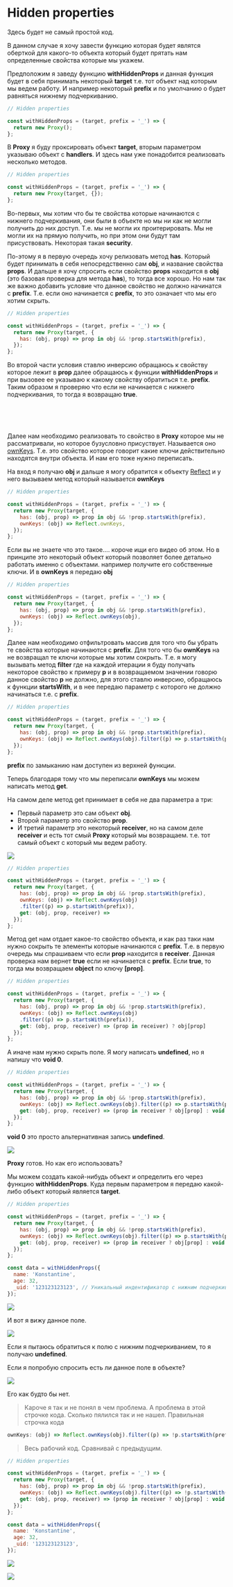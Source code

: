 # Hidden properties

Здесь будет не самый простой код.

В данном случае я хочу завести функцию которая будет являтся оберткой для какого-то объекта который будет прятать нам определенные свойства которые мы укажем.

Предположим я заведу функцию **withHiddenProps** и данная функция будет в себя принимать некоторый **target** т.е. тот объект над которым мы ведем работу. И например некоторый **prefix** и по умолчанию о будет равняться нижнему подчеркиванию.

```js
// Hidden properties

const withHiddenProps = (target, prefix = '_') => {
  return new Proxy();
};
```

В **Proxy** я буду проксировать объект **target**, вторым параметром указываю объект с **handlers**. И здесь нам уже понадобится реализовать несколько методов.

```js
// Hidden properties

const withHiddenProps = (target, prefix = '_') => {
  return new Proxy(target, {});
};
```

Во-первых, мы хотим что бы те свойства которые начинаются с нижнего подчеркивания, они были в объекте но мы ни как не могли получить до них доступ. Т.е. мы не могли их проитерировать. Мы не могли их на прямую получить, но при этом они будут там присуствовать. Некоторая такая **security**.

По-этому я в первую очередь хочу релизовать метод **has**. Который будет принимать в себя непосредственно сам **obj**, и название свойства **props**. И дальше я хочу спросить если свойство **props** находится в **obj** (это базовая проверка для метода **has**), то тогда все хорошо. Но нам так же важно добавить условие что данное свойство не должно начинатся с **prefix**. Т.е. если оно начинается с **prefix**, то это означает что мы его хотим скрыть.

```js
// Hidden properties

const withHiddenProps = (target, prefix = '_') => {
  return new Proxy(target, {
    has: (obj, prop) => prop in obj && !prop.startsWith(prefix),
  });
};
```

Во второй части условия ставлю инверсию обращаюсь к свойству которое лежит в **prop** далее обращаюсь к функции **withHiddenProps** и при вызовее ее указываю к какому свойству обратиться т.е. **prefix**. Таким образом я проверяю что если не начинается с нижнего подчеркивания, то тогда я возвращаю **true**.

<br>
<br>
<br>

Далее нам необходимо реализовать то свойство в **Proxy** которое мы не рассматривали, но которое бузусловно присуствует. Называется оно [ownKeys](https://developer.mozilla.org/ru/docs/Web/JavaScript/Reference/Global_Objects/Proxy). Т.е. это свойство которое говорит какие ключи действительно находятся внутри объекта. И нам его тоже нужно переписать.

На вход я получаю **obj** и дальше я могу обратится к объекту [Reflect](https://developer.mozilla.org/ru/docs/Web/JavaScript/Reference/Global_Objects/Reflect) и у него вызываем метод который называется **ownKeys**

```js
// Hidden properties

const withHiddenProps = (target, prefix = '_') => {
  return new Proxy(target, {
    has: (obj, prop) => prop in obj && !prop.startsWith(prefix),
    ownKeys: (obj) => Reflect.ownKeys,
  });
};
```

Если вы не знаете что это такое.... короче ищи его видео об этом.
Но в принципе это некоторый объект который позволяет более детально работать именно с объектами. например получите его собственные ключи. И в **ownKeys** я передаю **obj**

```js
// Hidden properties

const withHiddenProps = (target, prefix = '_') => {
  return new Proxy(target, {
    has: (obj, prop) => prop in obj && !prop.startsWith(prefix),
    ownKeys: (obj) => Reflect.ownKeys(obj),
  });
};
```

Далее нам необходимо отфильтровать массив для того что бы убрать те свойства которые начинаются с **prefix**. Для того что бы **ownKeys** на не возвращал те ключи которые мы хотим сокрыть. Т.е. я могу вызывать метод **filter** где на каждой итерации я буду получать некоторое свойство к примеру **р** и в возвращаемом значении говорю данное свойство **p** не должно, для этого ставлю инверсию, обращаюсь к функции **startsWith**, и в нее передаю параметр с которого не должно начинаться т.е. с **prefix**.

```js
// Hidden properties

const withHiddenProps = (target, prefix = '_') => {
  return new Proxy(target, {
    has: (obj, prop) => prop in obj && !prop.startsWith(prefix),
    ownKeys: (obj) => Reflect.ownKeys(obj).filter((p) => p.startsWith(prefix)),
  });
};
```

**prefix** по замыканию нам доступен из верхней функции.

Теперь благодаря тому что мы переписали **ownKeys** мы можем написать метод **get**.

На самом деле метод get принимает в себя не два параметра а три:

- Первый параметр это сам объект **obj**.
- Второй параметр это свойство **prop**.
- И третий параметр это некоторый **receiver**, но на самом деле **receiver** и есть тот смый **Proxy** который мы возвращаем. т.е. тот самый объект с который мы ведем работу.

![](img/005.png)

```js
// Hidden properties

const withHiddenProps = (target, prefix = '_') => {
  return new Proxy(target, {
    has: (obj, prop) => prop in obj && !prop.startsWith(prefix),
    ownKeys: (obj) => Reflect.ownKeys(obj)
    .filter((p) => p.startsWith(prefix)),
    get: (obj, prop, receiver) =>
  });
};

```

Метод get нам отдает какое-то свойство объекта, и как раз таки нам нужно сокрыть те элементы которые начинаются с **prefix**. Т.е. в первую очередь мы спрашиваем что если **prop** находится в **receiver**. Данная проверка нам вернет **true** если не начинается с **prefix**. Если **true**, то тогда мы возвращаем **object** по ключу **[prop]**.

```js
// Hidden properties

const withHiddenProps = (target, prefix = '_') => {
  return new Proxy(target, {
    has: (obj, prop) => prop in obj && !prop.startsWith(prefix),
    ownKeys: (obj) => Reflect.ownKeys(obj)
    .filter((p) => p.startsWith(prefix)),
    get: (obj, prop, receiver) => (prop in receiver) ? obj[prop]
  });
};
```

А иначе нам нужно скрыть поле. Я могу написать **undefined**, но я напишу что **void 0**.

```js
// Hidden properties

const withHiddenProps = (target, prefix = '_') => {
  return new Proxy(target, {
    has: (obj, prop) => prop in obj && !prop.startsWith(prefix),
    ownKeys: (obj) => Reflect.ownKeys(obj).filter((p) => p.startsWith(prefix)),
    get: (obj, prop, receiver) => (prop in receiver ? obj[prop] : void 0),
  });
};
```

**void 0** это просто альтернативная запись **undefined**.

![](img/006.png)

**Proxy** готов. Но как его использовать?

Мы можем создать какой-нибудь объект и определить его через функцию **withHiddenProps**. Куда первым параметром я передаю какой-либо объект который является **target**.

```js
// Hidden properties

const withHiddenProps = (target, prefix = '_') => {
  return new Proxy(target, {
    has: (obj, prop) => prop in obj && !prop.startsWith(prefix),
    ownKeys: (obj) => Reflect.ownKeys(obj).filter((p) => p.startsWith(prefix)),
    get: (obj, prop, receiver) => (prop in receiver ? obj[prop] : void 0),
  });
};

const data = withHiddenProps({
  name: 'Konstantine',
  age: 32,
  _uid: '123123123123', // Уникальный индентификатор с нижним подчеркиванием
});
```

![](img/007.png)

И вот я вижу данное поле.

![](img/008.png)

Если я пытаюсь обратиться к полю с нижним подчеркиванием, то я получаю **undefined**.

Если я попробую спросить есть ли данное поле в объекте?

![](img/009.png)

Его как будто бы нет.

> Кароче я так и не понял в чем проблема. А проблема в этой строчке кода. Сколько пялился так и не нашел. Правильная строчка кода

```js
ownKeys: (obj) => Reflect.ownKeys(obj).filter((p) => !p.startsWith(prefix)),
```

> Весь рабочий код. Сравнивай с предыдущим.

```js
// Hidden properties

const withHiddenProps = (target, prefix = '_') => {
  return new Proxy(target, {
    has: (obj, prop) => prop in obj && !prop.startsWith(prefix),
    ownKeys: (obj) => Reflect.ownKeys(obj).filter((p) => !p.startsWith(prefix)),
    get: (obj, prop, receiver) => (prop in receiver ? obj[prop] : void 0),
  });
};

const data = withHiddenProps({
  name: 'Konstantine',
  age: 32,
  _uid: '123123123123',
});
```

![](img/010.png)

![](img/011.png)
